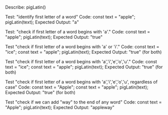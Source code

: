 Describe: pigLatin()

Test: "identify first letter of a word"
Code:
const text = "apple";
pigLatin(text);
Expected Output: "a"

Test: "check if first letter of a word begins with 'a'."
Code:
const text = "apple";
pigLatin(text);
Expected Output: "true"

Test "check if first letter of a word begins with 'a' or 'i'."
Code:
const text = "ice";
const text = "apple";
pigLatin(text);
Expected Output: "true" (for both)

Test "check if first letter of a word begins with 'a','i','e','o','u'."
Code:
const text = "ice";
const text = "apple";
pigLatin(text);
Expected Output: "true" (for both)

Test "check if first letter of a word begins with 'a','i','e','o','u', regardless of case"
Code:
const text = "Apple";
const text = "apple";
pigLatin(text);
Expected Output: "true" (for both)

Test "check if we can add "way" to the end of any word"
Code:
const text = "Apple";
pigLatin(text);
Expected Output: "appleway"
